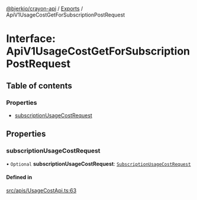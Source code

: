 [@bjerkio/crayon-api](../README.md) / [Exports](../modules.md) / ApiV1UsageCostGetForSubscriptionPostRequest

# Interface: ApiV1UsageCostGetForSubscriptionPostRequest

## Table of contents

### Properties

- [subscriptionUsageCostRequest](ApiV1UsageCostGetForSubscriptionPostRequest.md#subscriptionusagecostrequest)

## Properties

### subscriptionUsageCostRequest

• `Optional` **subscriptionUsageCostRequest**: [`SubscriptionUsageCostRequest`](SubscriptionUsageCostRequest.md)

#### Defined in

[src/apis/UsageCostApi.ts:63](https://github.com/bjerkio/crayon-api-js/blob/22cd66d/src/apis/UsageCostApi.ts#L63)
